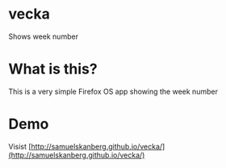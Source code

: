 # vecka

Shows week number

# What is this?

This is a very simple Firefox OS app showing the week number

# Demo

Visist [http://samuelskanberg.github.io/vecka/](http://samuelskanberg.github.io/vecka/)
